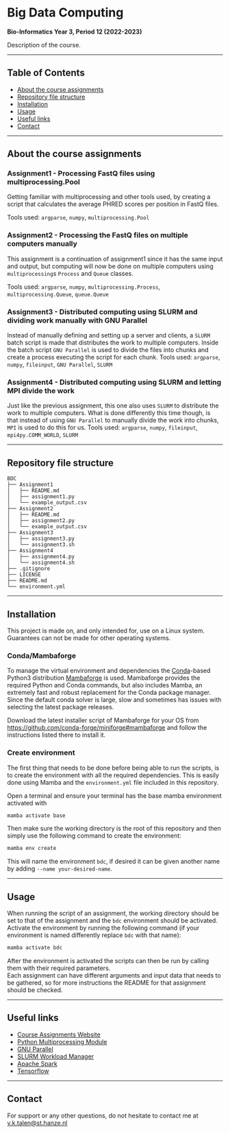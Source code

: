 # Big Data Computing
**Bio-Informatics Year 3, Period 12 (2022-2023)**

Description of the course.


---
## Table of Contents
- [About the course assignments](#about-the-course-assignments)
- [Repository file structure](#repository-file-structure)
- [Installation](#installation)
- [Usage](#usage)
- [Useful links](#useful-links)
- [Contact](#contact)


---
## About the course assignments
### Assignment1 - Processing FastQ files using multiprocessing.Pool
Getting familiar with multiprocessing and other tools used, 
by creating a script that calculates the average PHRED scores per position in FastQ files.

Tools used: `argparse`, `numpy`, `multiprocessing.Pool`

### Assignment2 - Processing the FastQ files on multiple computers manually
This assignment is a continuation of assignment1 since it has the same input and output, 
but computing will now be done on multiple computers using `multiprocessing`s `Process` and `Queue` classes.

Tools used: `argparse`, `numpy`, `multiprocessing.Process`, `multiprocessing.Queue`, `queue.Queue`

### Assignment3 - Distributed computing using SLURM and dividing work manually with GNU Parallel
Instead of manually defining and setting up a server and clients, a `SLURM` batch script is made that distributes the work to multiple computers.
Inside the batch script `GNU Parallel` is used to divide the files into chunks and create a process executing the script for each chunk.
Tools used: `argparse`, `numpy`, `fileinput`, `GNU Parallel`, `SLURM`

### Assignment4 - Distributed computing using SLURM and letting MPI divide the work
Just like the previous assignment, this one also uses `SLURM` to distribute the work to multiple computers.
What is done differently this time though, is that instead of using `GNU Parallel` to manually divide the work into chunks, `MPI` is used to do this for us.
Tools used: `argparse`, `numpy`, `fileinput`, `mpi4py.COMM_WORLD`, `SLURM`


---
## Repository file structure
```
BDC
├── Assignment1
│   ├── README.md
│   ├── assignment1.py
│   └── example_output.csv
├── Assignment2
│   ├── README.md
│   ├── assignment2.py
│   └── example_output.csv
├── Assignment3
│   ├── assignment3.py
│   └── assignment3.sh
├── Assignment4
│   ├── assignment4.py
│   └── assignment4.sh
├── .gitignore
├── LICENSE
├── README.md
└── environment.yml
```


---
## Installation
This project is made on, and only intended for, use on a Linux system. Guarantees can not be made for other operating systems.

### Conda/Mambaforge
To manage the virtual environment and dependencies the [Conda](https://conda.io/)-based Python3 distribution [Mambaforge](https://github.com/conda-forge/miniforge#mambaforge) is used.
Mambaforge provides the required Python and Conda commands, but also includes Mamba, an extremely fast and robust replacement for the Conda package manager. 
Since the default conda solver is large, slow and sometimes has issues with selecting the latest package releases.

Download the latest installer script of Mambaforge for your OS from https://github.com/conda-forge/miniforge#mambaforge and follow the instructions listed there to install it.

### Create environment
The first thing that needs to be done before being able to run the scripts, is to create the environment with all the required dependencies. 
This is easily done using Mamba and the `environment.yml` file included in this repository.

Open a terminal and ensure your terminal has the base mamba environment activated with
```bash
mamba activate base
```
Then make sure the working directory is the root of this repository and then simply use the following command to create the environment:
```bash
mamba env create
```
This will name the environment `bdc`, if desired it can be given another name by adding `--name your-desired-name`.


---
## Usage
When running the script of an assignment, the working directory should be set to that of the assignment and the `bdc` environment should be activated.
Activate the environment by running the following command (if your environment is named differently replace `bdc` with that name):
```bash
mamba activate bdc
```
After the environment is activated the scripts can then be run by calling them with their required parameters.  
Each assignment can have different arguments and input data that needs to be gathered, so for more instructions the README for that assignment should be checked.


---
## Useful links
* [Course Assignments Website](https://bioinf.nl/~martijn/BDC/2023/)  
* [Python Multiprocessing Module](https://docs.python.org/3.8/library/multiprocessing.html)  
* [GNU Parallel](https://www.gnu.org/software/parallel/)  
* [SLURM Workload Manager](https://slurm.schedmd.com/overview.html)  
* [Apache Spark](https://spark.apache.org/)  
* [Tensorflow](https://www.tensorflow.org/)  


---
## Contact
For support or any other questions, do not hesitate to contact me at v.k.talen@st.hanze.nl
